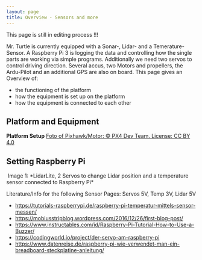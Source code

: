 ```yaml
---
layout: page
title: Overview - Sensors and more
---
```


<p> This page is still in editing process !!!

Mr. Turtle is currently equipped with a Sonar-, Lidar- and a Temerature-Sensor. A Raspberry Pi 3 is logging the data and controlling how the single parts are working via simple programs. Additionally we need two servos to control driving direction. Several accus, two Motors and propellers, the Ardu-Pilot and an additional GPS are also on board. This page gives an Overview of: </p>

<ul>
    <li>the functioning of the platform</li>
    <li>how the equipment is set up on the platform</li>
    <li>how the equipment is connected to each other</li>
</ul>
<h2>Platform and Equipment</h2>

**Platform Setup** [Foto of Pixhawk/Motor: © PX4 Dev Team. License: CC BY 4.0](https://docs.px4.io/en/assembly/quick_start_pixhawk.html)

<h2>Setting Raspberry Pi</h2>
<span class="image left">
      <img src="{{ 'assets/images/Sensors_boat_fritz.JPG ' | absolute_url }}" alt=""/>
      Image 1: *LidarLite, 2 Servos to change Lidar position and a temperature sensor connected to Raspberry Pi*
</span>

<p> Literature/Info for the following Sensor Pages: Servos 5V, Temp 3V, Lidar 5V</p>

<ul>
    <li><a href="https://tutorials-raspberrypi.de/raspberry-pi-temperatur-mittels-sensor-messen/">https://tutorials-raspberrypi.de/raspberry-pi-temperatur-mittels-sensor-messen/</a></li>
    <li><a href="https://mobiusstripblog.wordpress.com/2016/12/26/first-blog-post/ ">https://mobiusstripblog.wordpress.com/2016/12/26/first-blog-post/ </a></li>
    <li><a href="https://www.instructables.com/id/Raspberry-Pi-Tutorial-How-to-Use-a-Buzzer/">https://www.instructables.com/id/Raspberry-Pi-Tutorial-How-to-Use-a-Buzzer/</a></li>
    <li><a href="https://codingworld.io/project/der-servo-am-raspberry-pi">https://codingworld.io/project/der-servo-am-raspberry-pi</a></li>
    <li><a href="https://www.datenreise.de/raspberry-pi-wie-verwendet-man-ein-breadboard-steckplatine-anleitung/">https://www.datenreise.de/raspberry-pi-wie-verwendet-man-ein-breadboard-steckplatine-anleitung/</a></li>
</ul>